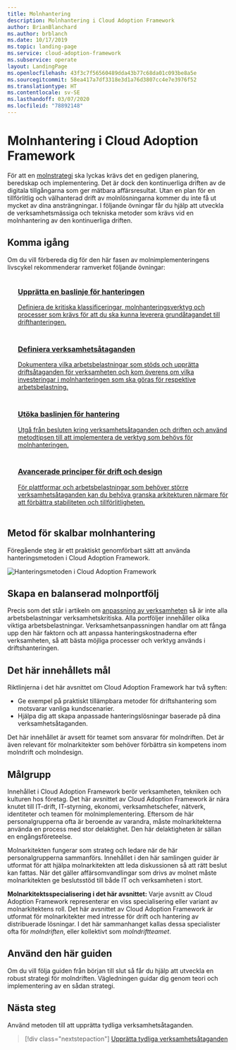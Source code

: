 ```yaml
---
title: Molnhantering
description: Molnhantering i Cloud Adoption Framework
author: BrianBlanchard
ms.author: brblanch
ms.date: 10/17/2019
ms.topic: landing-page
ms.service: cloud-adoption-framework
ms.subservice: operate
layout: LandingPage
ms.openlocfilehash: 43f3c7f56560489dda43b77c68da01c093be8a5e
ms.sourcegitcommit: 58ea417a7df3318e3d1a76d3807cc4e7e3976f52
ms.translationtype: HT
ms.contentlocale: sv-SE
ms.lasthandoff: 03/07/2020
ms.locfileid: "78892148"
---
```

# <a name="cloud-management-in-the-cloud-adoption-framework"></a>Molnhantering i Cloud Adoption Framework

För att en [molnstrategi](../strategy/index.md) ska lyckas krävs det en gedigen planering, beredskap och implementering. Det är dock den kontinuerliga driften av de digitala tillgångarna som ger mätbara affärsresultat. Utan en plan för en tillförlitlig och välhanterad drift av molnlösningarna kommer du inte få ut mycket av dina ansträngningar. I följande övningar får du hjälp att utveckla de verksamhetsmässiga och tekniska metoder som krävs vid en molnhantering av den kontinuerliga driften.

## <a name="getting-started"></a>Komma igång

Om du vill förbereda dig för den här fasen av molnimplementeringens livscykel rekommenderar ramverket följande övningar:

<!-- markdownlint-disable MD033 -->
<ul class="panelContent cardsF">
    <li style="display: flex; flex-direction: column;">
        <a href="./azure-management-guide/index.md">
            <div class="cardSize">
                <div class="cardPadding" style="padding-bottom:10px;">
                    <div class="card" style="padding-bottom:10px;">
                        <div class="cardImageOuter">
                            <div class="cardImage">
                                <img alt="" src="../_images/icons/1.png" data-linktype="external">
                            </div>
                        </div>
                        <div class="cardText" style="padding-left:0px;">
                            <h3>Upprätta en baslinje för hanteringen</h3>
Definiera de kritiska klassificeringar, molnhanteringsverktyg och processer som krävs för att du ska kunna leverera grundåtagandet till drifthanteringen.
                        </div>
                    </div>
                </div>
            </div>
        </a>
    </li>
    <li style="display: flex; flex-direction: column;">
        <a href="./considerations/business-alignment.md">
            <div class="cardSize">
                <div class="cardPadding" style="padding-bottom:10px;">
                    <div class="card" style="padding-bottom:10px;">
                        <div class="cardImageOuter">
                            <div class="cardImage">
                                <img alt="" src="../_images/icons/2.png" data-linktype="external">
                            </div>
                        </div>
                        <div class="cardText" style="padding-left:0px;">
                            <h3>Definiera verksamhetsåtaganden</h3>
Dokumentera vilka arbetsbelastningar som stöds och upprätta driftsåtaganden för verksamheten och kom överens om vilka investeringar i molnhanteringen som ska göras för respektive arbetsbelastning.
                        </div>
                    </div>
                </div>
            </div>
        </a>
    </li>
    <li style="display: flex; flex-direction: column;">
        <a href="./best-practices.md">
            <div class="cardSize">
                <div class="cardPadding" style="padding-bottom:10px;">
                    <div class="card" style="padding-bottom:10px;">
                        <div class="cardImageOuter">
                            <div class="cardImage">
                                <img alt="" src="../_images/icons/3.png" data-linktype="external">
                            </div>
                        </div>
                        <div class="cardText" style="padding-left:0px;">
                            <h3>Utöka baslinjen för hantering</h3>
Utgå från besluten kring verksamhetsåtaganden och driften och använd metodtipsen till att implementera de verktyg som behövs för molnhanteringen.
                        </div>
                    </div>
                </div>
            </div>
        </a>
    </li>
    <li style="display: flex; flex-direction: column;">
        <a href="./design-principles.md">
            <div class="cardSize">
                <div class="cardPadding" style="padding-bottom:10px;">
                    <div class="card" style="padding-bottom:10px;">
                        <div class="cardImageOuter">
                            <div class="cardImage">
                                <img alt="" src="../_images/icons/4.png" data-linktype="external">
                            </div>
                        </div>
                        <div class="cardText" style="padding-left:0px;">
                            <h3>Avancerade principer för drift och design</h3>
För plattformar och arbetsbelastningar som behöver större verksamhetsåtaganden kan du behöva granska arkitekturen närmare för att förbättra stabiliteten och tillförlitligheten.
                        </div>
                    </div>
                </div>
            </div>
        </a>
    </li>
</ul>
<!-- markdownlint-enable MD033 -->

## <a name="scalable-cloud-management-methodology"></a>Metod för skalbar molnhantering

Föregående steg är ett praktiskt genomförbart sätt att använda hanteringsmetoden i Cloud Adoption Framework.

![Hanteringsmetoden i Cloud Adoption Framework](../_images/manage/caf-manage.png)

## <a name="create-a-balanced-cloud-portfolio"></a>Skapa en balanserad molnportfölj

Precis som det står i artikeln om [anpassning av verksamheten](./considerations/business-alignment.md) så är inte alla arbetsbelastningar verksamhetskritiska. Alla portföljer innehåller olika viktiga arbetsbelastningar. Verksamhetsanpassningen handlar om att fånga upp den här faktorn och att anpassa hanteringskostnaderna efter verksamheten, så att bästa möjliga processer och verktyg används i driftshanteringen.

## <a name="objective-of-this-content"></a>Det här innehållets mål

Riktlinjerna i det här avsnittet om Cloud Adoption Framework har två syften:

- Ge exempel på praktiskt tillämpbara metoder för driftshantering som motsvarar vanliga kundscenarier.
- Hjälpa dig att skapa anpassade hanteringslösningar baserade på dina verksamhetsåtaganden.

Det här innehållet är avsett för teamet som ansvarar för molndriften. Det är även relevant för molnarkitekter som behöver förbättra sin kompetens inom molndrift och molndesign.

## <a name="intended-audience"></a>Målgrupp

Innehållet i Cloud Adoption Framework berör verksamheten, tekniken och kulturen hos företag. Det här avsnittet av Cloud Adoption Framework är nära knutet till IT-drift, IT-styrning, ekonomi, verksamhetschefer, nätverk, identiteter och teamen för molnimplementering. Eftersom de här personalgrupperna ofta är beroende av varandra, måste molnarkitekterna använda en process med stor delaktighet. Den här delaktigheten är sällan en engångsföreteelse.

Molnarkitekten fungerar som strateg och ledare när de här personalgrupperna sammanförs. Innehållet i den här samlingen guider är utformat för att hjälpa molnarkitekten att leda diskussionen så att rätt beslut kan fattas. När det gäller affärsomvandlingar som drivs av molnet måste molnarkitekten ge beslutsstöd till både IT och verksamheten i stort.

**Molnarkitektsspecialisering i det här avsnittet:** Varje avsnitt av Cloud Adoption Framework representerar en viss specialisering eller variant av molnarkitektens roll. Det här avsnittet av Cloud Adoption Framework är utformat för molnarkitekter med intresse för drift och hantering av distribuerade lösningar. I det här sammanhanget kallas dessa specialister ofta för *molndriften*, eller kollektivt som *molndriftteamet*.

## <a name="use-this-guide"></a>Använd den här guiden

Om du vill följa guiden från början till slut så får du hjälp att utveckla en robust strategi för molndriften. Vägledningen guidar dig genom teori och implementering av en sådan strategi.

<!-- For a crash course on the theory and quick access to Azure implementation, get started with the [governance guides overview](). Using this guidance, you can start small and iteratively improve your governance needs in parallel with cloud adoption efforts. -->

## <a name="next-steps"></a>Nästa steg

Använd metoden till att upprätta tydliga verksamhetsåtaganden.

> [!div class="nextstepaction"]
> [Upprätta tydliga verksamhetsåtaganden](./considerations/business-alignment.md)
